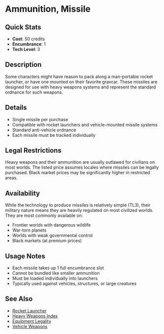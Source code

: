 # Ammunition, Missile

## Quick Stats
- **Cost**: 50 credits
- **Encumbrance**: 1
- **Tech Level**: 3

## Description
Some characters might have reason to pack along a man-portable rocket launcher, or have one mounted on their favorite gravcar. These missiles are designed for use with heavy weapons systems and represent the standard ordnance for such weapons.

## Details
- Single missile per purchase
- Compatible with rocket launchers and vehicle-mounted missile systems
- Standard anti-vehicle ordnance
- Each missile must be tracked individually

## Legal Restrictions
Heavy weapons and their ammunition are usually outlawed for civilians on most worlds. The listed price assumes locales where missiles can be legally purchased. Black market prices may be significantly higher in restricted areas.

## Availability
While the technology to produce missiles is relatively simple (TL3), their military nature means they are heavily regulated on most civilized worlds. They are most commonly available on:
- Frontier worlds with dangerous wildlife
- War-torn planets
- Worlds with weak governmental control
- Black markets (at premium prices)

## Usage Notes
- Each missile takes up 1 full encumbrance slot
- Cannot be bundled like smaller ammunition
- Must be loaded individually into launchers
- Typically used against vehicles, structures, or large creatures

## See Also
- [Rocket Launcher](../../weapons/heavy/rocket-launcher.md)
- [Heavy Weapons Index](../../weapons/heavy-weapons-index.md)
- [Equipment Legality](../../equipment-legality.md)
- [Vehicle Weapons](../../vehicles/)